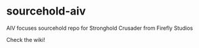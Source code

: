 # sourcehold-aiv
AIV focuses sourcehold repo for Stronghold Crusader from Firefly Studios

Check the wiki!

